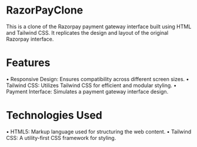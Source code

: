 ﻿# RazorPayClone
This is a clone of the Razorpay payment gateway interface built using HTML and Tailwind CSS. It replicates the design and layout of the original Razorpay interface.

# Features
• Responsive Design: Ensures compatibility across different screen sizes.
• Tailwind CSS: Utilizes Tailwind CSS for efficient and modular styling.
• Payment Interface: Simulates a payment gateway interface design.

# Technologies Used
• HTML5: Markup language used for structuring the web content.
• Tailwind CSS: A utility-first CSS framework for styling.
